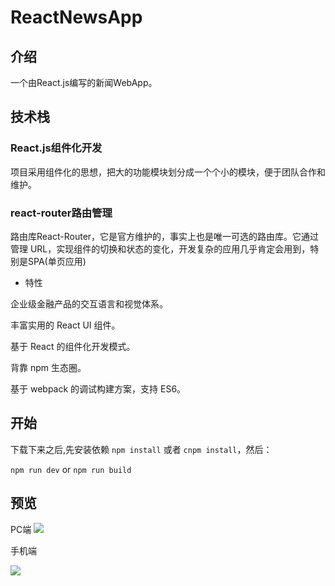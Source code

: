 # ReactNewsApp
## 介绍
一个由React.js编写的新闻WebApp。

## 技术栈
### React.js组件化开发
项目采用组件化的思想，把大的功能模块划分成一个个小的模块，便于团队合作和维护。
### react-router路由管理
路由库React-Router，它是官方维护的，事实上也是唯一可选的路由库。它通过管理 URL，实现组件的切换和状态的变化，开发复杂的应用几乎肯定会用到，特别是SPA(单页应用)

* 特性

企业级金融产品的交互语言和视觉体系。

丰富实用的 React UI 组件。

基于 React 的组件化开发模式。

背靠 npm 生态圈。

基于 webpack 的调试构建方案，支持 ES6。

## 开始

下载下来之后,先安装依赖 `npm install` 或者 `cnpm install`，然后： 

`npm run dev` or `npm run build`

## 预览

PC端
![](https://github.com/lensh/react-news/blob/master/preview/pc-index.png?raw=true)

手机端

![](https://github.com/lensh/react-news/blob/master/preview/phone.png?raw=true)

